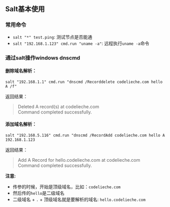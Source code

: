 ## Salt基本使用

### 常用命令
- `salt "*" test.ping`: 测试节点是否能通
- `salt "192.168.1.123" cmd.run "uname -a"`: 远程执行`uname -a`命令



### 通过salt操作windows dnscmd
#### 删除域名解析：
```
salt "192.168.1.1" cmd.run "dnscmd /Recorddelete codelieche.com hello A /f"
```
返回结果：
> Deleted A record(s) at codelieche.com  
Command completed successfully.


#### 添加域名解析：
```
salt "192.168.5.116" cmd.run "dnscmd /RecordAdd codelieche.com hello A 192.168.1.123
```

返回结果：

> Add A Record for hello.codelieche.com at codelieche.com  
Command completed successfully.

**注意:**
- 传参的时候，开始是顶级域名，比如：`codelieche.com`
- 然后传的`hello`是二级域名
- 二级域名 + `.` + 顶级域名就是要解析的域名: `hello.codelieche.com`





